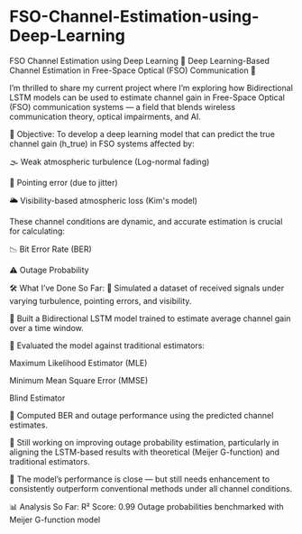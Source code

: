 # FSO-Channel-Estimation-using-Deep-Learning
FSO Channel Estimation using Deep Learning
🚀 Deep Learning-Based Channel Estimation in Free-Space Optical (FSO) Communication 🚀

I’m thrilled to share my current project where I’m exploring how Bidirectional LSTM models can be used to estimate channel gain in Free-Space Optical (FSO) communication systems — a field that blends wireless communication theory, optical impairments, and AI.

📌 Objective:
To develop a deep learning model that can predict the true channel gain (h_true) in FSO systems affected by:

🌫️ Weak atmospheric turbulence (Log-normal fading)

🎯 Pointing error (due to jitter)

🌥️ Visibility-based atmospheric loss (Kim's model)

These channel conditions are dynamic, and accurate estimation is crucial for calculating:

📉 Bit Error Rate (BER)

⚠️ Outage Probability

🛠️ What I’ve Done So Far:
🔹 Simulated a dataset of received signals under varying turbulence, pointing errors, and visibility.

🔹 Built a Bidirectional LSTM model trained to estimate average channel gain over a time window.

🔹 Evaluated the model against traditional estimators:

Maximum Likelihood Estimator (MLE)

Minimum Mean Square Error (MMSE)

Blind Estimator

🔹 Computed BER and outage performance using the predicted channel estimates.


🔧 Still working on improving outage probability estimation, particularly in aligning the LSTM-based results with theoretical (Meijer G-function) and traditional estimators.

🧠 The model’s performance is close — but still needs enhancement to consistently outperform conventional methods under all channel conditions.

📊 Analysis So Far:
R² Score: 0.99
Outage probabilities benchmarked with Meijer G-function model
